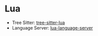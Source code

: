 # Lua

- Tree Sitter: [tree-sitter-lua](https://github.com/MunifTanjim/tree-sitter-lua)
- Language Server: [lua-language-server](https://github.com/LuaLS/lua-language-server)
